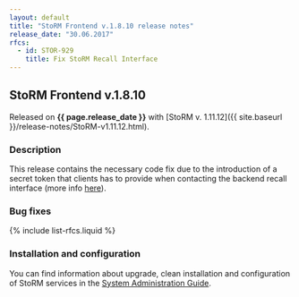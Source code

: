 ```yaml
---
layout: default
title: "StoRM Frontend v.1.8.10 release notes"
release_date: "30.06.2017"
rfcs:
  - id: STOR-929
    title: Fix StoRM Recall Interface
---
```


## StoRM Frontend v.1.8.10

Released on **{{ page.release_date }}** with [StoRM v. 1.11.12]({{ site.baseurl }}/release-notes/StoRM-v1.11.12.html).

### Description

This release contains the necessary code fix due to the introduction 
of a secret token that clients has to provide when contacting the 
backend recall interface (more info [here][recallinterface]).

### Bug fixes

{% include list-rfcs.liquid %}

### Installation and configuration

You can find information about upgrade, clean installation and configuration of
StoRM services in the [System Administration Guide][storm-sysadmin-guide].

[storm-sysadmin-guide]: {{site.baseurl}}/documentation/sysadmin-guide/1.11.12
[recallinterface]: https://github.com/italiangrid/storm/tree/develop/src/main/java/it/grid/storm/tape/recalltable/resources
